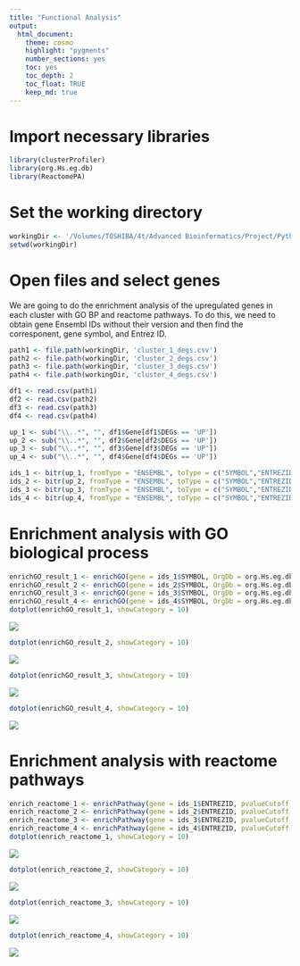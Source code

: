 ```yaml
---
title: "Functional Analysis"
output: 
  html_document: 
    theme: cosmo
    highlight: "pygments"
    number_sections: yes
    toc: yes
    toc_depth: 2
    toc_float: TRUE
    keep_md: true
---
```




# Import necessary libraries

```r
library(clusterProfiler)
library(org.Hs.eg.db)
library(ReactomePA)
```

# Set the working directory

```r
workingDir <- '/Volumes/TOSHIBA/4t/Advanced Bioinformatics/Project/Python/'
setwd(workingDir)
```

# Open files and select genes
We are going to do the enrichment analysis of the upregulated genes in each cluster with GO BP and reactome pathways. To do this, we need to obtain gene Ensembl IDs without their version and then find the corresponent, gene symbol, and Entrez ID.

```r
path1 <- file.path(workingDir, 'cluster_1_degs.csv')
path2 <- file.path(workingDir, 'cluster_2_degs.csv')
path3 <- file.path(workingDir, 'cluster_3_degs.csv')
path4 <- file.path(workingDir, 'cluster_4_degs.csv')

df1 <- read.csv(path1)
df2 <- read.csv(path2)
df3 <- read.csv(path3)
df4 <- read.csv(path4)

up_1 <- sub("\\..*", "", df1$Gene[df1$DEGs == 'UP'])
up_2 <- sub("\\..*", "", df2$Gene[df2$DEGs == 'UP'])
up_3 <- sub("\\..*", "", df3$Gene[df3$DEGs == 'UP'])
up_4 <- sub("\\..*", "", df4$Gene[df4$DEGs == 'UP'])

ids_1 <- bitr(up_1, fromType = "ENSEMBL", toType = c("SYMBOL","ENTREZID"), OrgDb = org.Hs.eg.db, drop = TRUE)
ids_2 <- bitr(up_2, fromType = "ENSEMBL", toType = c("SYMBOL","ENTREZID"), OrgDb = org.Hs.eg.db, drop = TRUE) 
ids_3 <- bitr(up_3, fromType = "ENSEMBL", toType = c("SYMBOL","ENTREZID"), OrgDb = org.Hs.eg.db, drop = TRUE)
ids_4 <- bitr(up_4, fromType = "ENSEMBL", toType = c("SYMBOL","ENTREZID"), OrgDb = org.Hs.eg.db, drop = TRUE)
```

# Enrichment analysis with GO biological process

```r
enrichGO_result_1 <- enrichGO(gene = ids_1$SYMBOL, OrgDb = org.Hs.eg.db, keyType = "SYMBOL", ont = "BP", pAdjustMethod = "BH", qvalueCutoff = 0.05)
enrichGO_result_2 <- enrichGO(gene = ids_2$SYMBOL, OrgDb = org.Hs.eg.db, keyType = "SYMBOL", ont = "BP", pAdjustMethod = "BH", qvalueCutoff = 0.05)
enrichGO_result_3 <- enrichGO(gene = ids_3$SYMBOL, OrgDb = org.Hs.eg.db, keyType = "SYMBOL", ont = "BP", pAdjustMethod = "BH", qvalueCutoff = 0.05)
enrichGO_result_4 <- enrichGO(gene = ids_4$SYMBOL, OrgDb = org.Hs.eg.db, keyType = "SYMBOL", ont = "BP", pAdjustMethod = "BH", qvalueCutoff = 0.05)
dotplot(enrichGO_result_1, showCategory = 10)
```

![](functional_analysis_files/figure-html/GO_enrichment-1.png)<!-- -->

```r
dotplot(enrichGO_result_2, showCategory = 10)
```

![](functional_analysis_files/figure-html/GO_enrichment-2.png)<!-- -->

```r
dotplot(enrichGO_result_3, showCategory = 10)
```

![](functional_analysis_files/figure-html/GO_enrichment-3.png)<!-- -->

```r
dotplot(enrichGO_result_4, showCategory = 10)
```

![](functional_analysis_files/figure-html/GO_enrichment-4.png)<!-- -->
# Enrichment analysis with reactome pathways

```r
enrich_reactome_1 <- enrichPathway(gene = ids_1$ENTREZID, pvalueCutoff = 0.05)
enrich_reactome_2 <- enrichPathway(gene = ids_2$ENTREZID, pvalueCutoff = 0.05)
enrich_reactome_3 <- enrichPathway(gene = ids_3$ENTREZID, pvalueCutoff = 0.05)
enrich_reactome_4 <- enrichPathway(gene = ids_4$ENTREZID, pvalueCutoff = 0.05)
dotplot(enrich_reactome_1, showCategory = 10)
```

![](functional_analysis_files/figure-html/reactome_enrichment-1.png)<!-- -->

```r
dotplot(enrich_reactome_2, showCategory = 10)
```

![](functional_analysis_files/figure-html/reactome_enrichment-2.png)<!-- -->

```r
dotplot(enrich_reactome_3, showCategory = 10)
```

![](functional_analysis_files/figure-html/reactome_enrichment-3.png)<!-- -->

```r
dotplot(enrich_reactome_4, showCategory = 10)
```

![](functional_analysis_files/figure-html/reactome_enrichment-4.png)<!-- -->
